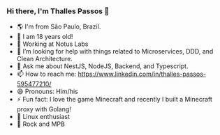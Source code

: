 ### Hi there, I'm Thalles Passos 👋


- 🌎 I'm from São Paulo, Brazil.
- 🎂 I am 18 years old!
- 🔭 Working at Notus Labs
- 🤔 I’m looking for help with things related to Microservices, DDD, and Clean Architecture.
- 💬 Ask me about NestJS, NodeJS, Backend, and Typescript.
- 📫 How to reach me: https://www.linkedin.com/in/thalles-passos-595477210/
- 😄 Pronouns: Him/his
- ⚡ Fun fact: I love the game Minecraft and recently I built a Minecraft proxy with Golang!
- 🐧 Linux enthusiast
- 🎸 Rock and MPB
